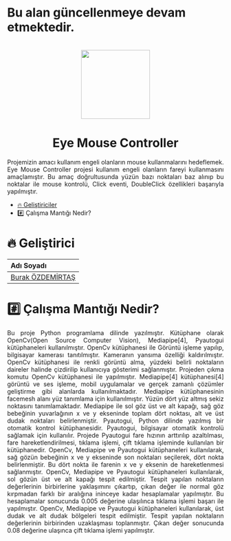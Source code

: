 # Bu alan güncellenmeye devam etmektedir.
<br>
<div align="center">
<img src="https://user-images.githubusercontent.com/33163650/209447604-e6777409-d517-45a7-abc6-4a24eb620966.png" width="160" height="160">
</div>

<h1 align="center"> Eye Mouse Controller </h1>
<p align="justify">
Projemizin amacı kullanım engeli olanların mouse kullanmalarını hedeflemek. Eye Mouse Controller projesi kullanım engeli olanların fareyi kullanmasını amaçlamıştır. Bu amaç doğrultusunda yüzün bazı noktaları baz alınıp bu noktalar ile mouse kontrolü, Click eventi, DoubleClick özellikleri başarıyla yapılmıştır.
</p>

* [:fire: Geliştiriciler](#fire-geliştiriciler)
* :hash: Çalışma Mantığı Nedir?

# :fire: Geliştirici
| Adı Soyadı | 
| :--- | 
| [Burak ÖZDEMİRTAŞ](https://github.com/burakozdemirtas) |

# :hash: Çalışma Mantığı Nedir?
<p align="justify">
Bu proje Python programlama dilinde yazılmıştır. Kütüphane olarak OpenCv(Open Source Computer Vision), Mediapipe[4], Pyautogui kütüphaneleri kullanılmıştır. 
OpenCv kütüphanesi ile Görüntü işleme yapılıp, bilgisayar kamerası tanıtılmıştır. Kameranın yansıma özelliği kaldırılmıştır. OpenCv kütüphanesi ile renkli görüntü alma, yüzdeki belirli noktaların daireler halinde çizdirilip kullanıcıya gösterimi sağlanmıştır. Projeden çıkma komutu OpenCv kütüphanesi ile yapılmıştır.
Mediapipe[4]  kütüphanesi[4] görüntü ve ses işleme, mobil uygulamalar ve gerçek zamanlı çözümler geliştirme gibi alanlarda kullanılmaktadır. Mediapipe kütüphanesinin facemesh alanı yüz tanımlama için kullanılmıştır. Yüzün dört yüz altmış sekiz noktasını tanımlamaktadır. Mediapipe ile sol göz üst ve alt kapağı, sağ göz bebeğinin yuvarlağının x ve y ekseninde toplam dört noktası, alt ve üst dudak noktaları belirlenmiştir.
Pyautogui, Python dilinde yazılmış bir otomatik kontrol kütüphanesidir. Pyautogui, bilgisayar otomatik kontrolü sağlamak için kullanılır. Projede Pyautogui fare hızının arttırılıp azaltılması, fare hareketlendirilmesi, tıklama işlemi, çift tıklama işleminde kullanılan bir kütüphanedir.
OpenCv, Mediapipe ve Pyautogui kütüphaneleri kullanılarak, sağ gözün bebeğinin x ve y ekseninde son noktaları seçilerek, dört nokta belirlenmiştir. Bu dört nokta ile farenin x ve y eksenin de hareketlenmesi sağlanmıştır.
OpenCv, Mediapipe ve Pyautogui kütüphaneleri kullanılarak, sol gözün üst ve alt kapağı tespit edilmiştir. Tespit yapılan noktaların değerlerinin birbirlerine yaklaşımını çıkartıp, çıkan değer ile normal göz kırpmadan farklı bir aralığına ininceye kadar hesaplamalar yapılmıştır. Bu hesaplamalar sonucunda 0.005 değerine ulaşılınca tıklama işlemi başarı ile yapılmıştır.
OpenCv, Mediapipe ve Pyautogui kütüphaneleri kullanılarak, üst dudak ve alt dudak bölgeleri tespit edilmiştir. Tespit yapılan noktaların değerlerinin birbirinden uzaklaşması toplanmıştır. Çıkan değer sonucunda 0.08 değerine ulaşınca çift tıklama işlemi yapılmıştır.
  </p>
